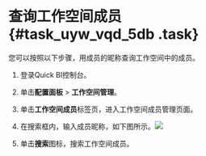 # 查询工作空间成员 {#task_uyw_vqd_5db .task}

您可以按照以下步骤，用成员的昵称查询工作空间中的成员。

1.   登录Quick BI控制台。 
2.   单击**配置面板** \> **工作空间管理**。 
3.   单击**工作空间成员**标签页，进入工作空间成员管理页面。 
4.   在搜索框内，输入成员昵称，如下图所示。![](http://static-aliyun-doc.oss-cn-hangzhou.aliyuncs.com/assets/img/9167/1177_zh-CN.png)

 
5.   单击**搜索**图标，搜索工作空间成员。 

